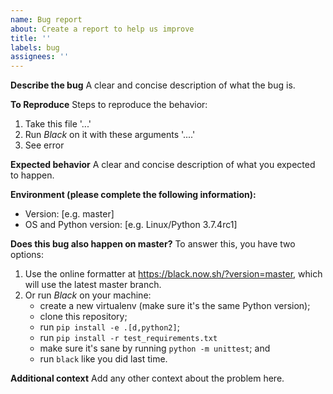 ```yaml
---
name: Bug report
about: Create a report to help us improve
title: ''
labels: bug
assignees: ''
---
```


**Describe the bug** A clear and concise description of what the bug is.

**To Reproduce** Steps to reproduce the behavior:

1. Take this file '...'
1. Run _Black_ on it with these arguments '....'
1. See error

**Expected behavior** A clear and concise description of what you expected to happen.

**Environment (please complete the following information):**

- Version: \[e.g. master\]
- OS and Python version: \[e.g. Linux/Python 3.7.4rc1\]

**Does this bug also happen on master?** To answer this, you have two options:

1. Use the online formatter at https://black.now.sh/?version=master, which will use the
   latest master branch.
1. Or run _Black_ on your machine:
   - create a new virtualenv (make sure it's the same Python version);
   - clone this repository;
   - run `pip install -e .[d,python2]`;
   - run `pip install -r test_requirements.txt`
   - make sure it's sane by running `python -m unittest`; and
   - run `black` like you did last time.

**Additional context** Add any other context about the problem here.
